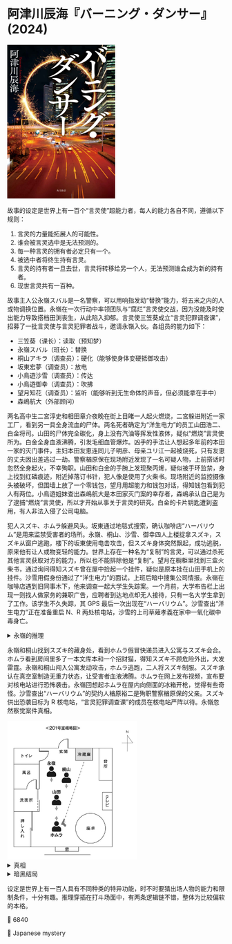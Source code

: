 # 阿津川辰海『バーニング・ダンサー』(2024)

<img src=images/2024b_cover.jpg width=250/>

故事的设定是世界上有一百个“言灵使”超能力者，每人的能力各自不同，遵循以下规则：
1. 言灵的力量能拓展人的可能性。
2. 谁会被言灵选中是无法预测的。
3. 每一种言灵的拥有者必定只有一个。
4. 被选中者将终生持有言灵。
5. 言灵的持有者一旦去世，言灵将转移给另一个人，无法预测谁会成为新的持有者。
6. 现世言灵共有一百种。

故事主人公永嶺スバル是一名警察，可以用响指发动“替换”能力，将五米之内的人或物调换位置。永嶺在一次行动中率领团队与“腐烂”言灵使交战，因为没能及时使出能力导致搭档田渕丧生，从此陷入抑郁。言灵使三笠葵成立“言灵犯罪调查课”，招募了一批言灵使与言灵犯罪者战斗，邀请永嶺入伙。各组员的能力如下：

* 三笠葵（课长）：读取（预知梦）
* 永嶺スバル（班长）：替换
* 桐山アキラ（调查员）：硬化（能够使身体变硬抵御攻击）
* 坂東宏夢（调查员）：放电
* 小鳥遊沙雪（调查员）：传达
* 小鳥遊御幸（调查员）：吹拂
* 望月知花（调查员）：监听（能够听到无生命体的声音，但必须能拿在手中）
* 森嶋航大（外部顾问）

两名高中生二宮淳史和相田章介夜晚在街上目睹一人起火燃烧，二宮躲进附近一家工厂，看到另一具全身流血的尸体。两名死者确定为“洋生电力”的员工山田浩二、白金将司。山田的尸体完全碳化，身上没有汽油等挥发性液体，疑似“燃烧”言灵使所为。白金全身血液沸腾，引发毛细血管爆炸。凶手的手法让人想起多年前的本田一家的灭门事件，主妇本田友恵连同儿子明彦、母亲ユリ江一起被烧死，只有友恵的丈夫因出差逃过一劫。警察楢原保在现场附近发现了一名可疑人物，上前搭话时忽然全身起火，不幸殉职。山田和白金的手腕上发现聚丙烯，疑似被手环监禁，身上找到红磷痕迹，附近掉落订书针，犯人像是使用了火柴书。现场附近的监控摄像头被破坏，但围墙上放了一个零钱包，望月用超能力和钱包对话，得知钱包看到犯人有两位。小鳥遊姐妹查出森嶋航大是本田家灭门案的幸存者，森嶋承认自己是为了逮捕“燃烧”言灵使，所以才开始从事关于言灵的研究。白金的卡片钥匙遭到盗用，有人非法入侵了公司电脑。

犯人スズキ、ホムラ躲避风头。坂東通过地毯式搜索，确认咖啡店“ハーバリウム”是用来监禁受害者的场所。永嶺、桐山、沙雪、御幸四人上楼捉拿スズキ，スズキ从窗户逃跑，楼下的坂東使用电击攻击，但スズキ身体突然飘起，成功逃脱，原来他有让人或物变轻的能力。世界上存在一种名为“复制”的言灵，可以通过杀死其他言灵获取对方的能力，所以也不能排除他是“复制”。望月在橱柜里找到三盒火柴书，通过询问得知スズキ曾在屋中捡起一个挂件，疑似是原本挂在山田手机上的挂件。沙雪用假身份通过了“洋生电力”的面试，上班后暗中搜集公司情报。永嶺在咖啡店遇到旧同事木下，他来调查一起大学生失踪案。一个月前，大学布告栏上出现一则找人做家务的兼职广告，应聘者到达地点却无人接待，只有一名大学生拿到了工作。该学生不久失踪，其 GPS 最后一次出现在“ハーバリウム”。沙雪查出“洋生电力”正在准备重启 N、R 两处核电站，沙雪的上司草薙孝義在家中一氧化碳中毒身亡。

<details><summary>永嶺的推理</summary>
工厂里没有检测到任何指纹，说明犯人戴了手套。手机挂件上应该只有山田的指纹，スズキ却一定要将它拿走，因为他就是山田。山田招聘大学生的場大樹做家务，在家中留下的場的指纹，然后将他烧死伪装成自己。
</details>

永嶺和桐山找到スズキ的藏身处，看到ホムラ假冒快递员进入公寓与スズキ会合。ホムラ看到房间里多了一本文库本和一个招财猫，得知スズキ不顾危险外出，大发雷霆。永嶺和桐山闯入公寓发动攻击，ホムラ逃跑，二人将スズキ制服。スズキ承认在真空室制造无重力状态，让受害者血液沸腾。ホムラ在网上发布视频，宣布要对核电站进行恐怖袭击。永嶺回想起ホムラ在屋内向侧面的冰箱开枪，觉得有些奇怪。沙雪查出“ハーバリウム”的契约人楢原裕二是殉职警察楢原保的父亲。スズキ供出恐袭目标为 R 核电站，“言灵犯罪调查课”的成员在核电站严阵以待。永嶺忽然察觉案件真相。

<img src=images/2024b_room.jpg width=300/>

<details><summary>真相</summary>
ホムラ向侧面开枪是为了毁掉招财猫，因为他知道陶制招财猫无法烧毁，一旦被望月拿到就会暴露自己身份。知道望月能力的只有调查课成员，ホムラ进屋时他们都埋伏在山田公寓附近，三笠在参加高层会议，只有森嶋没有不在场证明，所以他是ホムラ。森嶋的能力是“化学”而不是“燃烧”，通过把水分解为氢气和氧气制造导火线，可以引发燃烧和爆炸。（伏线：山田说ホムラ总是随身携带矿泉水瓶，ホムラ曾用高浓度氧气让铁塔生锈倒塌。）森嶋没有点火能力，所以需要用到红磷。森嶋了解到山田的反核电倾向，装作志同道合，实则计划让山田被捕，把言灵课的众人引到核电站，自己好有机会杀死“燃烧”言灵坂本克樹，替家人复仇。楢原裕二也是坂本的受害者家属，死前将咖啡店托付给森嶋。森嶋制造一氧化碳毒死草薙。
</details>

<details><summary>暗黑结局</summary>
森嶋来到囚禁坂本的房间，却发现坂本已被人杀死。原来三笠是“复制”言灵，成立搜查课是为了通过杀死言灵使不断获取新的能力。三笠杀死坂本和森嶋，获取二人能力，并将现场伪造成森嶋杀死坂本。
</details>

设定是世界上有一百人具有不同种类的特异功能，时不时要猜出场人物的能力和限制条件，十分有趣。推理穿插在打斗场面中，有两条逻辑链不错，整体为比较偏软的本格。

:link: 6840

:file_folder: Japanese mystery
